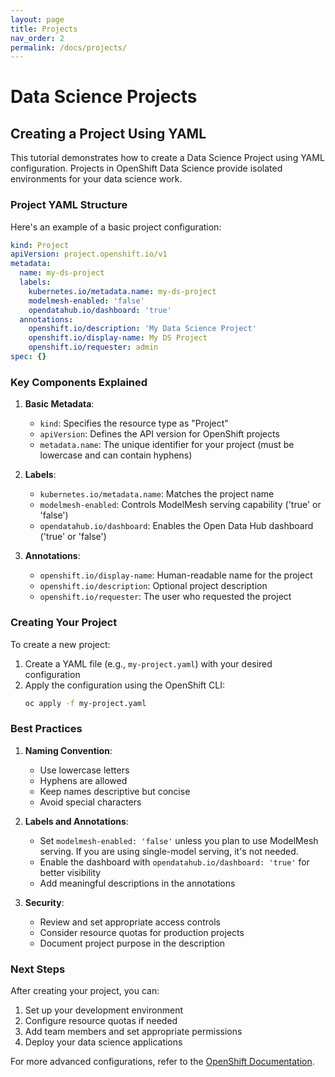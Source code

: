 ```yaml
---
layout: page
title: Projects
nav_order: 2
permalink: /docs/projects/
---
```


# Data Science Projects

## Creating a Project Using YAML

This tutorial demonstrates how to create a Data Science Project using YAML configuration. Projects in OpenShift Data Science provide isolated environments for your data science work.

### Project YAML Structure

Here's an example of a basic project configuration:

```yaml
kind: Project
apiVersion: project.openshift.io/v1
metadata:
  name: my-ds-project
  labels:
    kubernetes.io/metadata.name: my-ds-project
    modelmesh-enabled: 'false'
    opendatahub.io/dashboard: 'true'
  annotations:
    openshift.io/description: 'My Data Science Project'
    openshift.io/display-name: My DS Project
    openshift.io/requester: admin
spec: {}
```

### Key Components Explained

1. **Basic Metadata**:
   - `kind`: Specifies the resource type as "Project"
   - `apiVersion`: Defines the API version for OpenShift projects
   - `metadata.name`: The unique identifier for your project (must be lowercase and can contain hyphens)

2. **Labels**:
   - `kubernetes.io/metadata.name`: Matches the project name
   - `modelmesh-enabled`: Controls ModelMesh serving capability ('true' or 'false')
   - `opendatahub.io/dashboard`: Enables the Open Data Hub dashboard ('true' or 'false')

3. **Annotations**:
   - `openshift.io/display-name`: Human-readable name for the project
   - `openshift.io/description`: Optional project description
   - `openshift.io/requester`: The user who requested the project

### Creating Your Project

To create a new project:

1. Create a YAML file (e.g., `my-project.yaml`) with your desired configuration
2. Apply the configuration using the OpenShift CLI:
   ```bash
   oc apply -f my-project.yaml
   ```

### Best Practices

1. **Naming Convention**:
   - Use lowercase letters
   - Hyphens are allowed
   - Keep names descriptive but concise
   - Avoid special characters

2. **Labels and Annotations**:
   - Set `modelmesh-enabled: 'false'` unless you plan to use ModelMesh serving.  If you are using single-model serving, it's not needed.
   - Enable the dashboard with `opendatahub.io/dashboard: 'true'` for better visibility
   - Add meaningful descriptions in the annotations

3. **Security**:
   - Review and set appropriate access controls
   - Consider resource quotas for production projects
   - Document project purpose in the description

### Next Steps

After creating your project, you can:
1. Set up your development environment
2. Configure resource quotas if needed
3. Add team members and set appropriate permissions
4. Deploy your data science applications

For more advanced configurations, refer to the [OpenShift Documentation](https://docs.openshift.com/).

